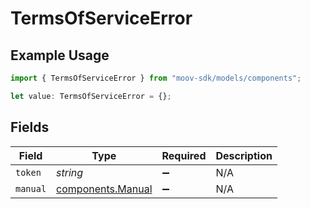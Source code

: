 # TermsOfServiceError

## Example Usage

```typescript
import { TermsOfServiceError } from "moov-sdk/models/components";

let value: TermsOfServiceError = {};
```

## Fields

| Field                                                  | Type                                                   | Required                                               | Description                                            |
| ------------------------------------------------------ | ------------------------------------------------------ | ------------------------------------------------------ | ------------------------------------------------------ |
| `token`                                                | *string*                                               | :heavy_minus_sign:                                     | N/A                                                    |
| `manual`                                               | [components.Manual](../../models/components/manual.md) | :heavy_minus_sign:                                     | N/A                                                    |